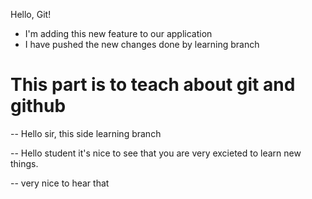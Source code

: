 Hello, Git!

- I'm adding this new feature to our application
- I have pushed the new changes done by learning branch


# This part is to teach about git and github

-- Hello sir, this side learning branch

-- Hello student it's nice to see that you are very excieted to learn new things.

-- very nice to hear that